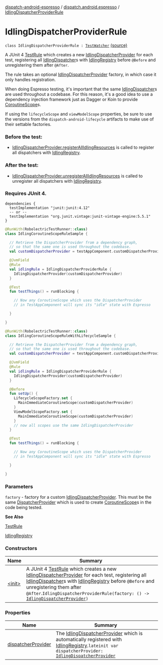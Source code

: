 [dispatch-android-espresso](../../index.md) / [dispatch.android.espresso](../index.md) / [IdlingDispatcherProviderRule](./index.md)

# IdlingDispatcherProviderRule

`class IdlingDispatcherProviderRule : `[`TestWatcher`](https://junit.org/junit4/javadoc/latest/org/junit/rules/TestWatcher.html) [(source)](https://github.com/RBusarow/Dispatch/tree/master/dispatch-android-espresso/src/main/java/dispatch/android/espresso/IdlingDispatcherProviderRule.kt#L59)

A JUnit 4 [TestRule](https://junit.org/junit4/javadoc/latest/org/junit/rules/TestRule.html) which creates a new [IdlingDispatcherProvider](../-idling-dispatcher-provider/index.md) for each test,
registering all [IdlingDispatcher](../-idling-dispatcher/index.md)s with [IdlingRegistry](https://developer.android.com/reference/androidx/test/androidx/test/espresso/IdlingRegistry.html) before `@Before` and unregistering them after `@After`.

The rule takes an optional [IdlingDispatcherProvider](../-idling-dispatcher-provider/index.md) factory, in which case it only handles registration.

When doing Espresso testing, it's important that the same [IdlingDispatcher](../-idling-dispatcher/index.md)s are used throughout a codebase.
For this reason, it's a good idea to use a dependency injection framework just as Dagger or Koin
to provide [CoroutineScope](https://kotlin.github.io/kotlinx.coroutines/kotlinx-coroutines-core/kotlinx.coroutines/-coroutine-scope/index.html)s.

If using the `lifecycleScope` and `viewModelScope` properties,
be sure to use the versions from the `dispatch-android-lifecycle` artifacts to make use of their settable factories.

### Before the test:

* [IdlingDispatcherProvider.registerAllIdlingResources](../register-all-idling-resources.md) is called to register all dispatchers with [IdlingRegistry](https://developer.android.com/reference/androidx/test/androidx/test/espresso/IdlingRegistry.html).

### After the test:

* [IdlingDispatcherProvider.unregisterAllIdlingResources](../unregister-all-idling-resources.md) is called to unregister all dispatchers with [IdlingRegistry](https://developer.android.com/reference/androidx/test/androidx/test/espresso/IdlingRegistry.html).

### Requires JUnit 4.

```
dependencies {
  testImplementation "junit:junit:4.12"
  -- or --
  testImplementation "org.junit.vintage:junit-vintage-engine:5.5.1"
}
```

``` kotlin
@RunWith(RobolectricTestRunner::class)
class IdlingCoroutineScopeRuleSample {

  // Retrieve the DispatcherProvider from a dependency graph,
  // so that the same one is used throughout the codebase.
  val customDispatcherProvider = testAppComponent.customDispatcherProvider

  @JvmField
  @Rule
  val idlingRule = IdlingDispatcherProviderRule {
    IdlingDispatcherProvider(customDispatcherProvider)
  }

  @Test
  fun testThings() = runBlocking {

    // Now any CoroutineScope which uses the DispatcherProvider
    // in TestAppComponent will sync its "idle" state with Espresso

  }

}
```

``` kotlin
@RunWith(RobolectricTestRunner::class)
class IdlingCoroutineScopeRuleWithLifecycleSample {

  // Retrieve the DispatcherProvider from a dependency graph,
  // so that the same one is used throughout the codebase.
  val customDispatcherProvider = testAppComponent.customDispatcherProvider

  @JvmField
  @Rule
  val idlingRule = IdlingDispatcherProviderRule {
    IdlingDispatcherProvider(customDispatcherProvider)
  }

  @Before
  fun setUp() {
    LifecycleScopeFactory.set {
      MainImmediateCoroutineScope(customDispatcherProvider)
    }
    ViewModelScopeFactory.set {
      MainImmediateCoroutineScope(customDispatcherProvider)
    }
    // now all scopes use the same IdlingDispatcherProvider
  }

  @Test
  fun testThings() = runBlocking {

    // Now any CoroutineScope which uses the DispatcherProvider
    // in TestAppComponent will sync its "idle" state with Espresso

  }

}
```

### Parameters

`factory` - factory for a custom [IdlingDispatcherProvider](../-idling-dispatcher-provider/index.md).
This must be the same [DispatcherProvider](https://rbusarow.github.io/Dispatch/dispatch-core/dispatch.core/-dispatcher-provider/index.md) which is used to create [CoroutineScope](https://kotlin.github.io/kotlinx.coroutines/kotlinx-coroutines-core/kotlinx.coroutines/-coroutine-scope/index.html)s in the code being tested.

**See Also**

[TestRule](https://junit.org/junit4/javadoc/latest/org/junit/rules/TestRule.html)

[IdlingRegistry](https://developer.android.com/reference/androidx/test/androidx/test/espresso/IdlingRegistry.html)

### Constructors

| Name | Summary |
|---|---|
| [&lt;init&gt;](-init-.md) | A JUnit 4 [TestRule](https://junit.org/junit4/javadoc/latest/org/junit/rules/TestRule.html) which creates a new [IdlingDispatcherProvider](../-idling-dispatcher-provider/index.md) for each test, registering all [IdlingDispatcher](../-idling-dispatcher/index.md)s with [IdlingRegistry](https://developer.android.com/reference/androidx/test/androidx/test/espresso/IdlingRegistry.html) before `@Before` and unregistering them after `@After`.`IdlingDispatcherProviderRule(factory: () -> `[`IdlingDispatcherProvider`](../-idling-dispatcher-provider/index.md)`)` |

### Properties

| Name | Summary |
|---|---|
| [dispatcherProvider](dispatcher-provider.md) | The [IdlingDispatcherProvider](../-idling-dispatcher-provider/index.md) which is automatically registered with [IdlingRegistry](https://developer.android.com/reference/androidx/test/androidx/test/espresso/IdlingRegistry.html).`lateinit var dispatcherProvider: `[`IdlingDispatcherProvider`](../-idling-dispatcher-provider/index.md) |
